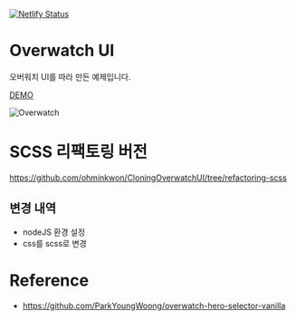[![Netlify Status](https://api.netlify.com/api/v1/badges/9f2f756f-e1fc-48d9-9c07-b7d7433d8aaa/deploy-status)](https://app.netlify.com/sites/cloning-overwatch-ui-ohminkwon/deploys)

# Overwatch UI

오버워치 UI를 따라 만든 예제입니다.

[DEMO](https://cloning-overwatch-ui-ohminkwon.netlify.app/)

![Overwatch](./images/overwatch-ui.gif)

# SCSS 리팩토링 버전

https://github.com/ohminkwon/CloningOverwatchUI/tree/refactoring-scss

## 변경 내역
- nodeJS 환경 설정
- css를 scss로 변경

# Reference
- https://github.com/ParkYoungWoong/overwatch-hero-selector-vanilla
